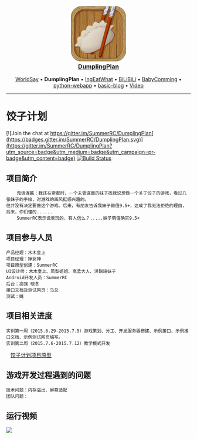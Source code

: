 <h3 align="center">
  <a href="http://jekyll.baidusdu.com/DumplingPlan">
    <img src="\app\src\main\res\mipmap-hdpi/ic_launcher.png" width="150" /> <br />
    DumplingPlan
  </a>
</h3>
<p align="center">
  <a href="https://github.com/SummerRC/WorldSay">WorldSay</a> &bull;
  <b>DumplingPlan</b> &bull;
  <a href="https://github.com/SummerRC/IngEatWhat">IngEatWhat</a> &bull;
  <a href="https://github.com/SummerRC/BiLiBiLi">BiLiBiLi</a> &bull;
  <a href="https://github.com/SummerRC/BabyComming">BabyComming</a> &bull;
  <a href="https://github.com/SummerRC/python-webapp">python-webapp</a> &bull;
  <a href="https://github.com/SummerRC/basic-blog">basic-blog</a> &bull;
  <a href="https://github.com/SummerRC/Video">Video</a>
</p>

-------



# 饺子计划

[![Join the chat at https://gitter.im/SummerRC/DumplingPlan](https://badges.gitter.im/SummerRC/DumplingPlan.svg)](https://gitter.im/SummerRC/DumplingPlan?utm_source=badge&utm_medium=badge&utm_campaign=pr-badge&utm_content=badge) [![Build Status](https://travis-ci.org/SummerRC/DumplingPlan.svg?branch=master)](https://travis-ci.org/SummerRC/DumplingPlan)

## 项目简介
        鬼话连篇：我还在帝都时，一个未曾谋面的妹子找我说想做一个关于饺子的游戏，看过几张妹子的手绘，对游戏的画风挺感兴趣的。
    但并没有决定要做这个游戏。后来，有朋友告诉我妹子颜值9.5+，这成了我无法拒绝的理由，后来，你们懂的......
        SummerRC表示说着玩的，有人信么？.....妹子萌值确实9.5+


## 项目参与人员
    产品经理：木木皇上
    项目经理：婷女神
    项目原型创建：SummerRC
    UI设计师：木木皇上、凤梨姐姐、高孟大人、洪瑞琦妹子
    Android开发人员：SummerRC 
	后台：高强 晓冬
	接口文档及测试网页：马总
	测试：姚
	
## 项目相关进度
    实训第一周（2015.6.29-2015.7.5）游戏策划、分工、开发服务器搭建、示例接口、示例接口文档、示例测试网页编写。
    实训第二周（2015.7.6-2015.7.12）教学模式开发
  &nbsp;&nbsp;&nbsp;[饺子计划项目原型](http://hexo.chenxiayu.cn "饺子计划项目原型")

## 游戏开发过程遇到的问题
    技术问题：内存溢出、屏幕适配
    团队问题：

## 运行视频

<img src="\DumplingPlan.gif" width="60%"/>

